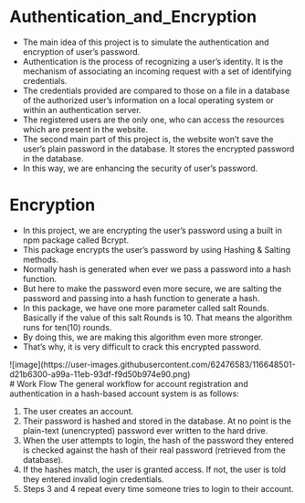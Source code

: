 # Authentication_and_Encryption

<ul>
<li>The main idea of this project is to simulate the authentication and encryption of user’s password.</li>
<li>Authentication is the process of recognizing a user’s identity. It is the mechanism of associating an incoming request with a set of identifying credentials. </li>
<li>The credentials provided are compared to those on a file in a database of the authorized user’s information on a local operating system or within an authentication server.</li>
<li>The registered users are the only one, who can access the resources which are present in the website.</li>
<li>The second main part of this project is, the website won’t save the user’s plain password in the database. It stores the encrypted password in the database.</li>
<li>In this way, we are enhancing the security of user’s password.</li>
</ul>

# Encryption

<ul>
<li>In this project, we are encrypting the user’s password using a built in npm package called Bcrypt.</li>
<li>This package encrypts the user’s password by using Hashing & Salting methods.</li>
<li>Normally hash is generated when ever we pass a password into a hash function.</li>
<li>But here to make the password even more secure, we are salting the password and passing into a hash function to generate a hash.</li>
<li>In this package, we have one more parameter called salt Rounds. Basically if the value of this salt Rounds is 10. That means the algorithm runs for ten(10) rounds.</li>
<li>By doing this, we are making this algorithm even more stronger.</li>
<li>That’s why, it is very difficult to crack this encrypted password.</li>
</ul>
![image](https://user-images.githubusercontent.com/62476583/116648501-d21b6300-a99a-11eb-93df-f9d50b974e90.png)
<br>
# Work Flow
The general workflow for account registration and authentication in a hash-based account system is as follows:<br>
<ol>
  <li>The user creates an account.</li>
  <li>Their password is hashed and stored in the database. At no point is the plain-text (unencrypted) password ever written to the hard drive.</li>
  <li>When the user attempts to login, the hash of the password they entered is checked against the hash of their real password (retrieved from the database).</li>
  <li>If the hashes match, the user is granted access. If not, the user is told they entered invalid login credentials.</li>
  <li>Steps 3 and 4 repeat every time someone tries to login to their account.</li>
</ol>
